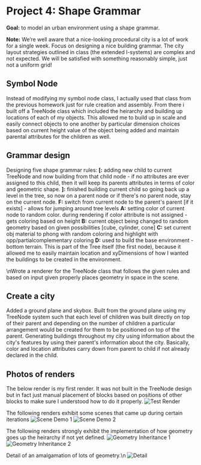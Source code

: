 
# Project 4: Shape Grammar

**Goal:** to model an urban environment using a shape grammar. 

**Note:** We’re well aware that a nice-looking procedural city is a lot of work for a single week. Focus on designing a nice building grammar. The city layout strategies outlined in class (the extended l-systems) are complex and not expected. We will be satisfied with something reasonably simple, just not a uniform grid!

## Symbol Node
Instead of modifying my symbol node class, I actually used that class from the previous homework just for rule creation and assembly. From there i built off a TreeNode class which included the heirarchy and building up locations of each of my objects. This allowed me to build up in scale and easily connect objects to one another by particular dimension choices based on current height value of the object being added and maintain parental attributes for the children as well.

## Grammar design
Designing five shape grammar rules: 
**[:** adding new child to current TreeNode and now building from that child node - if no attributes are ever assigned to this child, then it will keep its parents attributes in terms of color and geometric shape.
**]:** finished building current child so going back up a level in the tree, so now on a parent node or if there's no parent node, stay on the current node.
**F:** switch from current node to the parent's parent [if it exists] - allows for jumping around tree levels
**A:** setting color of current node to random color. during rendering if color attribute is not assigned - gets coloring based on height
**B:** current object being changed to random geometry based on given possibilities [cube, cylinder, cone]
**C:** set current obj material to phong with random coloring and highlight with opp/partialcomplementary coloring
**D:** used to build the base environment - bottom terrain. This is part of the Tree itself (the first node), because it allowed me to easily maintain location and xyDimensions of how I wanted the buildings to be created in the environment.

\nWrote a renderer for the TreeNode class that follows the given rules and based on input given properly places geometry in space in the scene.

## Create a city
Added a ground plane and skybox. Built from the ground plane using my TreeNode system such that each level of children was built directly on top of their parent and depending on the number of children a particular arrangement would be created for them to be positioned on top of the parent. Generating buildings throughout my city using information about the city's features by using their parent's information about the city. Basically, color and location attributes carry down from parent to child if not already declared in the child. 


## Photos of renders

The below render is my first render. It was not built in the TreeNode design but in fact just manual placement of blocks based on positions of other blocks to make sure I understood how to do it properly.
![Test Render](https://github.com/hanbollar/Project4-Shape-Grammar/blob/697f06241b50ccf78fdb424311ab38b4e97ac70e/shotsForVisual/1.png "Test Render")

The following renders exhibit some scenes that came up during certain iterations
![Scene Demo 1](https://github.com/hanbollar/Project4-Shape-Grammar/blob/697f06241b50ccf78fdb424311ab38b4e97ac70e/shotsForVisual/2.png "Scene Demo 1")
![Scene Demo 2](https://github.com/hanbollar/Project4-Shape-Grammar/blob/697f06241b50ccf78fdb424311ab38b4e97ac70e/shotsForVisual/3.png "Scene Demo 2")

The following renders strongly exhibit the implementation of how geometry goes up the heirarchy if not yet defined.
![Geometry Inheritance 1](https://github.com/hanbollar/Project4-Shape-Grammar/blob/697f06241b50ccf78fdb424311ab38b4e97ac70e/shotsForVisual/7.png "Geometry Inheritance 1")
![Geometry Inheritance 2](https://github.com/hanbollar/Project4-Shape-Grammar/blob/697f06241b50ccf78fdb424311ab38b4e97ac70e/shotsForVisual/5.png "Geometry Inheritance 2")

Detail of an amalgamation of lots of geometry.\n
![Detail](https://github.com/hanbollar/Project4-Shape-Grammar/blob/697f06241b50ccf78fdb424311ab38b4e97ac70e/shotsForVisual/4.png "Detail")


